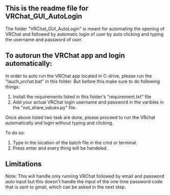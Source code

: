 ## This is the readme file for VRChat_GUI_AutoLogin

The folder "VRChat_GUI_AutoLogin" is meant for automating the opening of VRChat and followed by automatic login of user by auto clicking and typing the username and password of user. 

## To autorun the VRChat app and login automatically:

In order to auto run the VRChat app located in C-drive, please run the "lauch_vrchat.bat" in this folder. But before this make sure to do following things:
1. Install the requirements listed in this folder's "requirement.txt" file
2. Add your actual VRChat login username and password in the varibles in the "not_share_values.py" file. 

Once above listed two task are done, please proceed to run the VRchat automatically and login without typing and clicking.

To do so:
1. Type in the location of the batch file in the cmd or terminal.
2. Press enter and every thing will be handeled.

## Limitations
Note: This will handle only running VRChat followed by email and password auto input but this doesn't handle the input of the one time password code that is sent to gmail, which can be asked in the next step.
